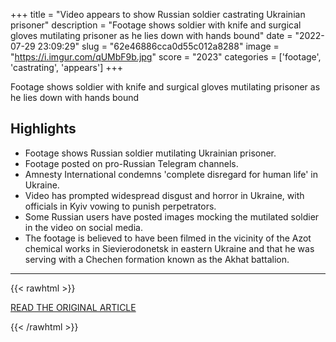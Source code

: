 +++
title = "Video appears to show Russian soldier castrating Ukrainian prisoner"
description = "Footage shows soldier with knife and surgical gloves mutilating prisoner as he lies down with hands bound"
date = "2022-07-29 23:09:29"
slug = "62e46886cca0d55c012a8288"
image = "https://i.imgur.com/qUMbF9b.jpg"
score = "2023"
categories = ['footage', 'castrating', 'appears']
+++

Footage shows soldier with knife and surgical gloves mutilating prisoner as he lies down with hands bound

## Highlights

- Footage shows Russian soldier mutilating Ukrainian prisoner.
- Footage posted on pro-Russian Telegram channels.
- Amnesty International condemns 'complete disregard for human life' in Ukraine.
- Video has prompted widespread disgust and horror in Ukraine, with officials in Kyiv vowing to punish perpetrators.
- Some Russian users have posted images mocking the mutilated soldier in the video on social media.
- The footage is believed to have been filmed in the vicinity of the Azot chemical works in Sievierodonetsk in eastern Ukraine and that he was serving with a Chechen formation known as the Akhat battalion.

---

{{< rawhtml >}}
  <p class="article-category">
    <a target="_blank" href="https://www.theguardian.com/world/2022/jul/29/video-appears-to-show-russian-soldier-castrating-ukrainian-prisoner?CMP=Share_AndroidApp_Other">READ THE ORIGINAL ARTICLE</a>
  </p>
{{< /rawhtml >}}
